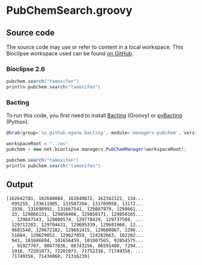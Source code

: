 # PubChemSearch.groovy
## Source code
The source code may use or refer to content in a local workspace. This
Bioclipse workspace used can be found
[on GitHub](https://github.com/bioclipse/bioclipse.scripting/tree/master/ws/).
### Bioclipse 2.6
```groovy
pubchem.search("tamoxifen")
println pubchem.search("tamoxifen")
```
### Bacting
To run this code, you first need to install
[Bacting](https://github.com/egonw/bacting) (Groovy) or
[pyBacting](https://pypi.org/project/pybacting/) (Python).
<br />
```groovy
@Grab(group='io.github.egonw.bacting', module='managers-pubchem', version='0.1.2')

workspaceRoot = "../ws"
pubchem = new net.bioclipse.managers.PubChemManager(workspaceRoot);

pubchem.search("tamoxifen")
println pubchem.search("tamoxifen")
```

## Output
```plain
[162642781, 162640884, 162640872, 162342122, 134...
  695255, 133611905, 133587284, 131769958, 13172...
  1936, 131698991, 131667541, 129887979, 1298661...
  33, 129866131, 129850406, 129850171, 129850165...
  , 129847543, 129800574, 129778429, 129737504, ...
  129712283, 129704431, 129695339, 129681960, 12...
  9681540, 129672182, 129661415, 129660867, 1296...
  51684, 129629052, 129627059, 124202663, 102282...
  941, 101686894, 101656459, 101007565, 92854575...
  , 91927707, 90477836, 86743256, 86591400, 7294...
  1916, 72201073, 72201071, 71752316, 71749358, ...
  71749356, 71434060, 71316239]
```
